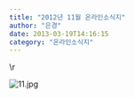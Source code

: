 ```yaml
---
title: "2012년 11월 온라인소식지"
author: "은경"
date: 2013-03-19T14:16:15
category: "온라인소식지"
---
```


\r

![11.jpg](/files/attach/images/1659/033/007/64b89ffc030adf223422c584674c0839.jpg)
